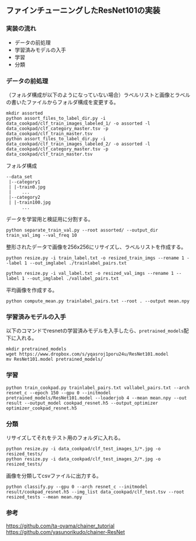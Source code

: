 ## ファインチューニングしたResNet101の実装
### 実装の流れ
* データの前処理
* 学習済みモデルの入手
* 学習
* 分類

### データの前処理
（フォルダ構成が以下のようになっていない場合）ラベルリストと画像とラベルの書いたファイルからフォルダ構成を変更する。

```
mkdir assorted
python assort_files_to_label_dir.py -i data_cookpad/clf_train_images_labeled_1/ -o assorted -l data_cookpad/clf_category_master.tsv -p data_cookpad/clf_train_master.tsv
python assort_files_to_label_dir.py -i data_cookpad/clf_train_images_labeled_2/ -o assorted -l data_cookpad/clf_category_master.tsv -p data_cookpad/clf_train_master.tsv
```
フォルダ構成
```
--data_set
 |--category1
 | |-train0.jpg
 |    ...
 |--category2
 | |-train100.jpg
      ...
```


データを学習用と検証用に分割する。
```
python separate_train_val.py --root assorted/ --output_dir train_val_img --val_freq 10
```

整形されたデータで画像を256x256にリサイズし、ラベルリストを作成する。
```
python resize.py -i train_label.txt -o resized_train_imgs --rename 1 --label 1 --out_imglabel ./trainlabel_pairs.txt 
```

```
python resize.py -i val_label.txt -o resized_val_imgs --rename 1 --label 1 --out_imglabel ./vallabel_pairs.txt
```

平均画像を作成する。
```
python compute_mean.py trainlabel_pairs.txt --root . --output mean.npy
```


### 学習済みモデルの入手
以下のコマンドでresnetの学習済みモデルを入手したら、``pretrained_models``配下に入れる。
```
mkdir pretrained_models
wget https://www.dropbox.com/s/yqasroj1poru24u/ResNet101.model
mv ResNet101.model pretrained_models/
```

### 学習

```
python train_cookpad.py trainlabel_pairs.txt vallabel_pairs.txt --arch resnet_c --epoch 150 --gpu 0 --initmodel pretrained_models/ResNet101.model --loaderjob 4 --mean mean.npy --out result --output_model cookpad_resnet.h5 --output_optimizer optimizer_cookpad_resnet.h5
```

### 分類
リサイズしてそれをテスト用のフォルダに入れる。
```
python resize.py -i data_cookpad/clf_test_images_1/*.jpg -o resized_tests/
python resize.py -i data_cookpad/clf_test_images_2/*.jpg -o resized_tests/
```

画像を分類してcsvファイルに出力する。
```
python classify.py --gpu 0 --arch resnet_c --initmodel result/cookpad_resnet.h5 --img_list data_cookpad/clf_test.tsv --root resized_tests --mean mean.npy
```


### 参考
https://github.com/ta-oyama/chainer_tutorial
https://github.com/yasunorikudo/chainer-ResNet
